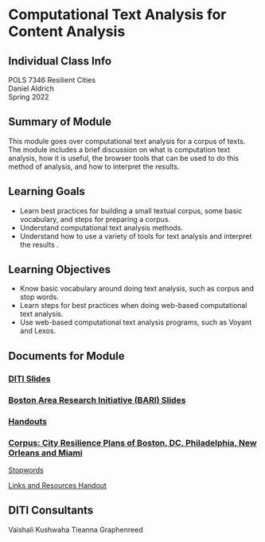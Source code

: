 # Computational Text Analysis for Content Analysis

## Individual Class Info
POLS 7346 Resilient Cities
<br>
Daniel Aldrich
<br>
Spring 2022
<br>

## Summary of Module
This module goes over computational text analysis for a corpus of texts. The module includes a brief discussion on what is computation text analysis, how it is useful, the browser tools that can be used to do this method of analysis, and how to interpret the results.

## Learning Goals
- Learn best practices for building a small textual corpus, some basic vocabulary, and steps for preparing a corpus.
- Understand computational text analysis methods.
- Understand how to use a variety of tools for text analysis and interpret the results .

## Learning Objectives
- Know basic vocabulary around doing text analysis, such as corpus and stop words.
- Learn steps for best practices when doing web-based computational text analysis.
- Use web-based computational text analysis programs, such as Voyant and Lexos.

## Documents for Module

### [DITI Slides](https://github.com/NULabNortheastern/digitalassignmentshowcase/blob/master/text-analysis/sp22-aldrich-pols7346-textanalysis/Aldrich_Resilient%20Cities_Text%20Analysis_Slides.pdf)

### [Boston Area Research Initiative (BARI) Slides](https://github.com/NULabNortheastern/digitalassignmentshowcase/blob/master/text-analysis/sp22-aldrich-pols7346-textanalysis/BARI_1.26.2022%20Resilient%20city%20.pptx.pdf)

### [Handouts](https://github.com/NULabNortheastern/digitalassignmentshowcase/tree/master/text-analysis/sp22-aldrich-pols7346-textanalysis/Handouts)

### [Corpus: City Resilience Plans of Boston, DC, Philadelphia, New Orleans and Miami](https://github.com/NULabNortheastern/digitalassignmentshowcase/tree/master/text-analysis/sp22-aldrich-pols7346-textanalysis/Corpus)

[Stopwords](https://github.com/NULabNortheastern/digitalassignmentshowcase/blob/master/text_analysis/aldrich-resilient_cities-spring2022/Stopwords.txt)

[Links and Resources Handout](https://github.com/NULabNortheastern/digitalassignmentshowcase/blob/master/text-analysis/sp22-aldrich-pols7346-textanalysis/Links%20%26%20Resources.pdf)

## DITI Consultants
Vaishali Kushwaha 
Tieanna Graphenreed
